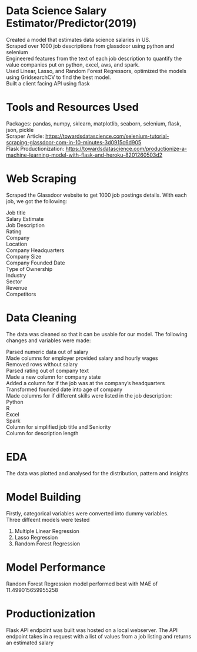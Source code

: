 # Data Science Salary Estimator/Predictor(2019)
Created a model that estimates data science salaries in US.  
Scraped over 1000 job descriptions from glassdoor using python and selenium  
Engineered features from the text of each job description to quantify the value companies put on python, excel, aws, and spark.  
Used Linear, Lasso, and Random Forest Regressors, optimized the models using GridsearchCV to find the best model.  
Built a client facing API using flask  
# Tools and Resources Used
Packages: pandas, numpy, sklearn, matplotlib, seaborn, selenium, flask, json, pickle  
Scraper Article: https://towardsdatascience.com/selenium-tutorial-scraping-glassdoor-com-in-10-minutes-3d0915c6d905  
Flask Productionization: https://towardsdatascience.com/productionize-a-machine-learning-model-with-flask-and-heroku-8201260503d2  
# Web Scraping
Scraped the Glassdoor website to get 1000 job postings details. With each job, we got the following:  

Job title  
Salary Estimate  
Job Description  
Rating  
Company  
Location  
Company Headquarters  
Company Size  
Company Founded Date  
Type of Ownership  
Industry  
Sector  
Revenue  
Competitors  
# Data Cleaning
The data was cleaned so that it can be usable for our model. The following changes and variables were made:  

Parsed numeric data out of salary  
Made columns for employer provided salary and hourly wages  
Removed rows without salary  
Parsed rating out of company text  
Made a new column for company state  
Added a column for if the job was at the company’s headquarters  
Transformed founded date into age of company  
Made columns for if different skills were listed in the job description:  
Python  
R  
Excel  
Spark  
Column for simplified job title and Seniority  
Column for description length  
# EDA
The data was plotted and analysed for the distribution, pattern and insights
# Model Building
Firstly, categorical variables were converted into dummy variables.  
Three diffeent models were tested  
1. Multiple Linear Regression  
2. Lasso Regression  
3. Random Forest Regression  
# Model Performance
Random Forest Regression model performed best with MAE of 11.499015659955258
# Productionization
Flask API endpoint was built was hosted on a local webserver. The API endpoint takes in a request with a list of values from a job listing and returns an estimated salary

